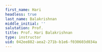 ```yaml
---
first_name: Hari
headless: true
last_name: Balakrishnan
middle_initial: ''
salutation: Prof.
title: Prof. Hari Balakrishnan
type: instructor
uid: 042ee882-aea2-271b-b1e6-f030603d034a
---
```

